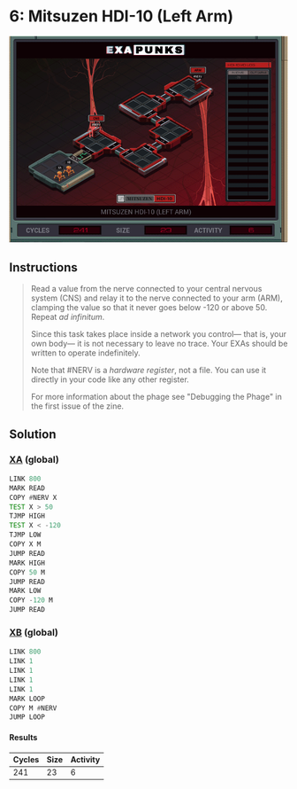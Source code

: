 # 6: Mitsuzen HDI-10 (Left Arm)

<div align="center"><img src="EXAPUNKS - Mitsuzen HDI-10 (241, 23, 6, 2022-12-10-20-01-26).gif" /></div>

## Instructions
> Read a value from the nerve connected to your central nervous system (CNS) and relay it to the nerve connected to your arm (ARM), clamping the value so that it never goes below -120 or above 50. Repeat _ad infinitum_.
> 
> Since this task takes place inside a network you control— that is, your own body— it is not necessary to leave no trace. Your EXAs should be written to operate indefinitely.
> 
> Note that #NERV is a _hardware register_, not a file. You can use it directly in your code like any other register.
> 
> For more information about the phage see "Debugging the Phage" in the first issue of the zine.

## Solution

### [XA](XA.exa) (global)
```asm
LINK 800
MARK READ
COPY #NERV X
TEST X > 50
TJMP HIGH
TEST X < -120
TJMP LOW
COPY X M
JUMP READ
MARK HIGH
COPY 50 M
JUMP READ
MARK LOW
COPY -120 M
JUMP READ
```

### [XB](XB.exa) (global)
```asm
LINK 800
LINK 1
LINK 1
LINK 1
LINK 1
MARK LOOP
COPY M #NERV
JUMP LOOP
```

#### Results
| Cycles | Size | Activity |
|--------|------|----------|
| 241    | 23   | 6        |
